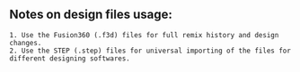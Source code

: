 ## Notes on design files usage:
```
1. Use the Fusion360 (.f3d) files for full remix history and design changes.
2. Use the STEP (.step) files for universal importing of the files for different designing softwares.
```
